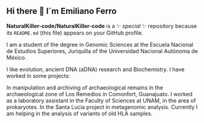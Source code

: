 ## Hi there 👋 I´m Emiliano Ferro 


**NaturalKiller-code/NaturalKiller-code** is a ✨ _special_ ✨ repository because its `README.md` (this file) appears on your GitHub profile.

I am a student of the degree in Genomic Sciences at the Escuela Nacional de Estudios Superiores, Juriquilla of the Universidad Nacional Autónoma de México.

I like evolution, ancient DNA (aDNA) research and Biochemistry. I have worked in some projects:

In manipulation and archiving of archaeological remains in the archaeological zone of Los Remedios in Comonfort, Guanajuato.
I worked as a laboratory assistant in the Faculty of Sciences at UNAM, in the area of prokaryotes.
In the Santa Lucia project in metagenomic analysis.
Currently I am helping in the analysis of variants of old HLA samples.
  

